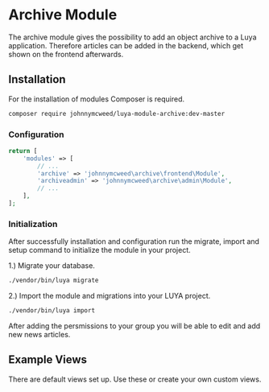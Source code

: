 # Archive Module
 
The archive module gives the possibility to add an object archive to a Luya application. Therefore articles can be added in the backend, which get shown on the frontend afterwards.
 
## Installation

For the installation of modules Composer is required.

```sh
composer require johnnymcweed/luya-module-archive:dev-master 
```

### Configuration

```php
return [
    'modules' => [
        // ...
        'archive' => 'johnnymcweed\archive\frontend\Module',
        'archiveadmin' => 'johnnymcweed\archive\admin\Module',
        // ...
    ],
];
```

### Initialization 

After successfully installation and configuration run the migrate, import and setup command to initialize the module in your project.

1.) Migrate your database.

```sh
./vendor/bin/luya migrate
```

2.) Import the module and migrations into your LUYA project.

```sh
./vendor/bin/luya import
```

After adding the persmissions to your group you will be able to edit and add new news articles.

## Example Views

There are default views set up. Use these or create your own custom views.
